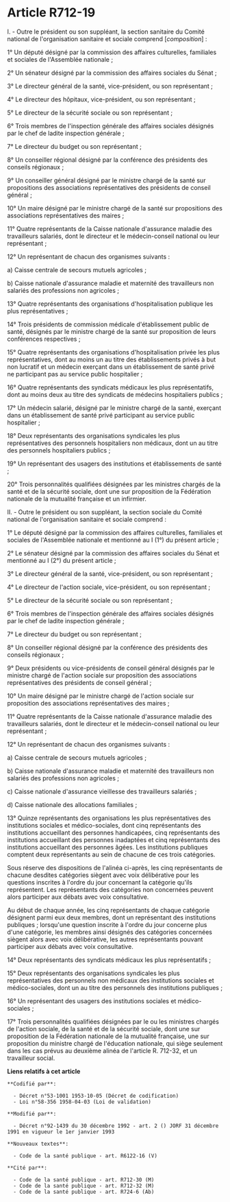# Article R712-19

I. - Outre le président ou son suppléant, la section sanitaire du Comité national de l'organisation sanitaire et sociale
comprend [*composition*] :

1° Un député désigné par la commission des affaires culturelles, familiales et sociales de l'Assemblée nationale ;

2° Un sénateur désigné par la commission des affaires sociales du Sénat ;

3° Le directeur général de la santé, vice-président, ou son représentant ;

4° Le directeur des hôpitaux, vice-président, ou son représentant ;

5° Le directeur de la sécurité sociale ou son représentant ;

6° Trois membres de l'inspection générale des affaires sociales désignés par le chef de ladite inspection générale ;

7° Le directeur du budget ou son représentant ;

8° Un conseiller régional désigné par la conférence des présidents des conseils régionaux ;

9° Un conseiller général désigné par le ministre chargé de la santé sur propositions des associations représentatives des
présidents de conseil général ;

10° Un maire désigné par le ministre chargé de la santé sur propositions des associations représentatives des maires ;

11° Quatre représentants de la Caisse nationale d'assurance maladie des travailleurs salariés, dont le directeur et le
médecin-conseil national ou leur représentant ;

12° Un représentant de chacun des organismes suivants :

a) Caisse centrale de secours mutuels agricoles ;

b) Caisse nationale d'assurance maladie et maternité des travailleurs non salariés des professions non agricoles ;

13° Quatre représentants des organisations d'hospitalisation publique les plus représentatives ;

14° Trois présidents de commission médicale d'établissement public de santé, désignés par le ministre chargé de la santé sur
proposition de leurs conférences respectives ;

15° Quatre représentants des organisations d'hospitalisation privée les plus représentatives, dont au moins un au titre des
établissements privés à but non lucratif et un médecin exerçant dans un établissement de santé privé ne participant pas au
service public hospitalier ;

16° Quatre représentants des syndicats médicaux les plus représentatifs, dont au moins deux au titre des syndicats de
médecins hospitaliers publics ;

17° Un médecin salarié, désigné par le ministre chargé de la santé, exerçant dans un établissement de santé privé participant
au service public hospitalier ;

18° Deux représentants des organisations syndicales les plus représentatives des personnels hospitaliers non médicaux, dont
un au titre des personnels hospitaliers publics ;

19° Un représentant des usagers des institutions et établissements de santé ;

20° Trois personnalités qualifiées désignées par les ministres chargés de la santé et de la sécurité sociale, dont une sur
proposition de la Fédération nationale de la mutualité française et un infirmier.

II. - Outre le président ou son suppléant, la section sociale du Comité national de l'organisation sanitaire et sociale
comprend :

1° Le député désigné par la commission des affaires culturelles, familiales et sociales de l'Assemblée nationale et mentionné
au I (1°) du présent article ;

2° Le sénateur désigné par la commission des affaires sociales du Sénat et mentionné au I (2°) du présent article ;

3° Le directeur général de la santé, vice-président, ou son représentant ;

4° Le directeur de l'action sociale, vice-président, ou son représentant  ;

5° Le directeur de la sécurité sociale ou son représentant ;

6° Trois membres de l'inspection générale des affaires sociales désignés par le chef de ladite inspection générale ;

7° Le directeur du budget ou son représentant ;

8° Un conseiller régional désigné par la conférence des présidents des conseils régionaux ;

9° Deux présidents ou vice-présidents de conseil général désignés par le ministre chargé de l'action sociale sur proposition
des associations représentatives des présidents de conseil général ;

10° Un maire désigné par le ministre chargé de l'action sociale sur proposition des associations représentatives des maires ;

11° Quatre représentants de la Caisse nationale d'assurance maladie des travailleurs salariés, dont le directeur et le
médecin-conseil national ou leur représentant ;

12° Un représentant de chacun des organismes suivants :

a) Caisse centrale de secours mutuels agricoles ;

b) Caisse nationale d'assurance maladie et maternité des travailleurs non salariés des professions non agricoles ;

c) Caisse nationale d'assurance vieillesse des travailleurs salariés ;

d) Caisse nationale des allocations familiales ;

13° Quinze représentants des organisations les plus représentatives des institutions sociales et médico-sociales, dont cinq
représentants des institutions accueillant des personnes handicapées, cinq représentants des institutions accueillant des
personnes inadaptées et cinq représentants des institutions accueillant des personnes âgées. Les institutions publiques
comptent deux représentants au sein de chacune de ces trois catégories.

Sous réserve des dispositions de l'alinéa ci-après, les cinq représentants de chacune desdites catégories siègent avec voix
délibérative pour les questions inscrites à l'ordre du jour concernant la catégorie qu'ils représentent. Les représentants
des catégories non concernées peuvent alors participer aux débats avec voix consultative.

Au début de chaque année, les cinq représentants de chaque catégorie désignent parmi eux deux membres, dont un représentant
des institutions publiques ; lorsqu'une question inscrite à l'ordre du jour concerne plus d'une catégorie, les membres ainsi
désignés des catégories concernées siègent alors avec voix délibérative, les autres représentants pouvant participer aux
débats avec voix consultative.

14° Deux représentants des syndicats médicaux les plus représentatifs ;

15° Deux représentants des organisations syndicales les plus représentatives des personnels non médicaux des institutions
sociales et médico-sociales, dont un au titre des personnels des institutions publiques ;

16° Un représentant des usagers des institutions sociales et médico-sociales ;

17° Trois personnalités qualifiées désignées par le ou les ministres chargés de l'action sociale, de la santé et de la
sécurité sociale, dont une sur proposition de la Fédération nationale de la mutualité française, une sur proposition du
ministre chargé de l'éducation nationale, qui siège seulement dans les cas prévus au deuxième alinéa de l'article R. 712-32,
et un travailleur social.

**Liens relatifs à cet article**

	**Codifié par**:

	  - Décret n°53-1001 1953-10-05 (Décret de codification)
	  - Loi n°58-356 1958-04-03 (Loi de validation)

	**Modifié par**:

	  - Décret n°92-1439 du 30 décembre 1992 - art. 2 () JORF 31 décembre 1991 en vigueur le 1er janvier 1993

	**Nouveaux textes**:

	  - Code de la santé publique - art. R6122-16 (V)

	**Cité par**:

	  - Code de la santé publique - art. R712-30 (M)
	  - Code de la santé publique - art. R712-32 (M)
	  - Code de la santé publique - art. R724-6 (Ab)
